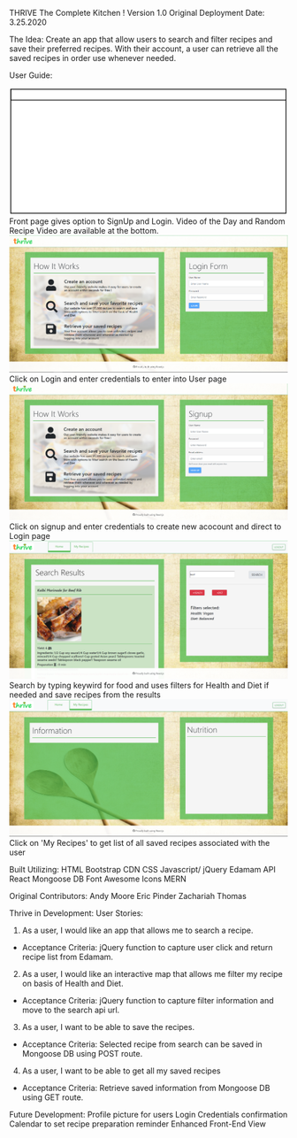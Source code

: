 THRIVE
The Complete Kitchen !   Version 1.0 Original Deployment Date: 3.25.2020

The Idea:
Create an app that allow users to search and filter recipes and save their preferred recipes.
With their account, a user can retrieve all the saved recipes in order use whenever needed.

User Guide:

![Screen Shot](images/1_StartPage.png)
Front page gives option to SignUp and Login. Video of the Day and Random Recipe Video are available at the bottom.
![Screen Shot](images/2_Login_Page.png)
Click on Login and enter credentials to enter into User page
![Screen Shot](images/3_Signup_Page.png)
Click on signup and enter credentials to create new acocount and direct to Login page
![Screen Shot](images/4_UserPage.png)
Search by typing keywird for food and uses filters for Health and Diet if needed and save recipes from the results
![Screen Shot](images/5_SavedUser_Recipe.png)
Click on 'My Recipes' to get list of all saved recipes associated with the user

Built Utilizing:
HTML
Bootstrap CDN
CSS
Javascript/ jQuery
Edamam API
React
Mongoose DB
Font Awesome Icons
MERN

Original Contributors:
Andy Moore
Eric Pinder
Zachariah Thomas

Thrive in Development:
User Stories: 
1. As a user, I would like an app that allows me to search a recipe. 
- Acceptance Criteria: jQuery function to capture user click and return recipe list from Edamam.
2. As a user, I would like an interactive map that allows me filter my recipe on basis of Health and Diet. 
- Acceptance Criteria: jQuery function to capture filter information and move to the search api url.
3. As a user, I want to be able to save the recipes. 
- Acceptance Criteria: Selected recipe from search can be saved in Mongoose DB using POST route.
4. As a user, I want to be able to get all my saved recipes 
- Acceptance Criteria: Retrieve saved information from Mongoose DB using GET route.


Future Development:
Profile picture for users
Login Credentials confirmation
Calendar to set recipe preparation reminder
Enhanced Front-End View

